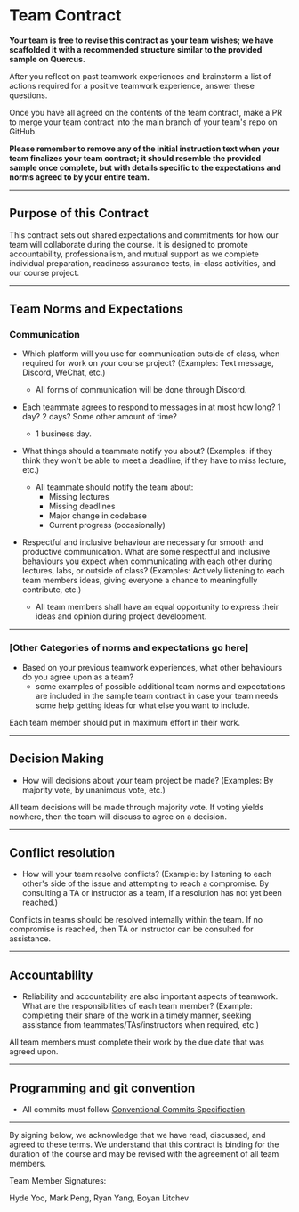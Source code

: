 # Team Contract

**Your team is free to revise this contract as your team wishes; we have scaffolded it with a recommended structure similar to the provided sample on Quercus.**

After you reflect on past teamwork experiences and brainstorm a list of actions required for a positive teamwork experience, answer these questions.

Once you have all agreed on the contents of the team contract, make a PR to merge your team contract into the main branch of your team's repo on GitHub.

**Please remember to remove any of the initial instruction text when your team finalizes your team contract; it should resemble the provided sample once complete, but with details specific to the expectations and norms agreed to by your entire team.**

---

## Purpose of this Contract

This contract sets out shared expectations and commitments for how our team will collaborate during the course. It is designed to promote accountability, professionalism, and mutual support as we complete individual preparation, readiness assurance tests, in-class activities, and our course project.

---

## Team Norms and Expectations

### Communication

- Which platform will you use for communication outside of class, when required for work on your course project? (Examples: Text message, Discord, WeChat, etc.)
  - All forms of communication will be done through Discord.

- Each teammate agrees to respond to messages in at most how long? 1 day? 2 days? Some other amount of time?
  - 1 business day.

- What things should a teammate notify you about? (Examples: if they think they won't be able to meet a deadline, if they have to miss lecture, etc.)
  - All teammate should notify the team about:
    - Missing lectures
    - Missing deadlines
    - Major change in codebase
    - Current progress (occasionally)

- Respectful and inclusive behaviour are necessary for smooth and productive communication. What are some respectful and inclusive behaviours you expect when communicating with each other during lectures, labs, or outside of class? (Examples: Actively listening to each team members ideas, giving everyone a chance to meaningfully contribute, etc.)
  - All team members shall have an equal opportunity to express their ideas and opinion during project development.

---

### [Other Categories of norms and expectations go here]

- Based on your previous teamwork experiences, what other behaviours do you agree upon as a team?
  - some examples of possible additional team norms and expectations are included in the sample team contract in case your team needs some help getting ideas for what else you want to include.

Each team member should put in maximum effort in their work.

---

## Decision Making

- How will decisions about your team project be made? (Examples: By majority vote, by unanimous vote, etc.)

All team decisions will be made through majority vote. If voting yields nowhere, then the team will discuss to agree on a decision.

---

## Conflict resolution

- How will your team resolve conflicts? (Example: by listening to each other's side of the issue and attempting to reach a compromise. By consulting a TA or instructor as a team, if a resolution has not yet been reached.)

Conflicts in teams should be resolved internally within the team. If no compromise is reached, then TA or instructor can be consulted for assistance.

---

## Accountability

- Reliability and accountability are also important aspects of teamwork. What are the responsibilities of each team member? (Example: completing their share of the work in a timely manner, seeking assistance from teammates/TAs/instructors when required, etc.)

All team members must complete their work by the due date that was agreed upon.

---

## Programming and git convention

- All commits must follow [Conventional Commits Specification](https://www.conventionalcommits.org/en/v1.0.0/).

---

By signing below, we acknowledge that we have read, discussed, and agreed to these terms. We understand that this contract is binding for the duration of the course and may be revised with the agreement of all team members.

Team Member Signatures:

Hyde Yoo, Mark Peng, Ryan Yang, Boyan Litchev
